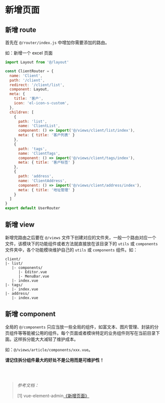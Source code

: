 # 新增页面

## 新增 route

首先在 `@/router/index.js` 中增加你需要添加的路由。

如：新增一个 excel 页面

```js
import Layout from '@/layout'

const ClientRouter = {
  name: 'Client',
  path: '/client',
  redirect: '/client/list',
  component: Layout,
  meta: {
    title: '客户',
    icon: 'el-icon-s-custom',
  },
  children: [
    {
      path: 'list',
      name: 'ClientList',
      component: () => import('@/views/client/list/index'),
      meta: { title: '客户列表' }
    },
    {
      path: 'tags',
      name: 'ClientTags',
      component: () => import('@/views/client/tags/index'),
      meta: { title: '客户标签' }
    },
    {
      path: 'address',
      name: 'ClientAddress',
      component: () => import('@/views/client/address/index'),
      meta: { title: '地址管理' }
    }
  ]
}
export default UserRouter
```

## 新增 view

新增完路由之后要在 `@/views` 文件下创建对应的文件夹，一般一个路由对应一个文件，该模块下的功能组件或者方法就直接放在该目录下的 `utils` 或 `components` 文件夹中，各个功能模块维护自己的 `utils` 或 `components` 组件。如：

```
client/
|- list/
   |- components/
      |- Editor.vue
      |- MenuBar.vue
   |- index.vue
|- tags/
   |- index.vue
|- address/
   |- index.vue
```


## 新增 component

全局的 `@/components` 只应当放一些全局的组件，如富文本、图片管理、封装的分页组件等等能被公用的组件。每个页面或者模块特定的业务组件则写在当前目录下面。这样拆分能大大减轻了维护成本。

如：`@/views/article/components/xxx.vue`。

**请记住拆分组件最大的好处不是公用而是可维护性！**



<br>
<br>

> *参考文档：*
>
> [1] vue-element-admin[《新增页面》](https://panjiachen.github.io/vue-element-admin-site/zh/guide/essentials/new-page.html)
